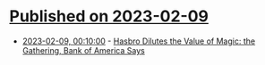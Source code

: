 # [Published on 2023-02-09](index.md)

* [2023-02-09, 00:10:00](https://games.slashdot.org/story/23/02/08/2233245/hasbro-dilutes-the-value-of-magic-the-gathering-bank-of-america-says?utm_source=rss1.0mainlinkanon&utm_medium=feed) - [Hasbro Dilutes the Value of Magic: the Gathering, Bank of America Says](https://games.slashdot.org/story/23/02/08/2233245/hasbro-dilutes-the-value-of-magic-the-gathering-bank-of-america-says?utm_source=rss1.0mainlinkanon&utm_medium=feed)
